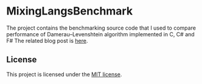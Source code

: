 # MixingLangsBenchmark

The project contains the benchmarking source code that I used to compare performance of Damerau–Levenshtein algorithm implemented in C, C# and F#
The related blog post is [here](https://kosat.net/2017/08/21/mixingLangsBenchmark/).

## License

This project is licensed under the [MIT license](LICENSE).